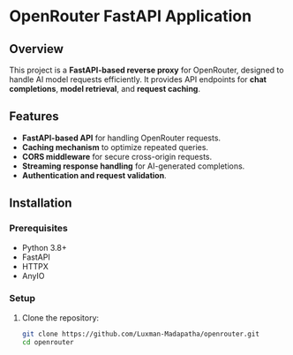 # OpenRouter FastAPI Application

## Overview
This project is a **FastAPI-based reverse proxy** for OpenRouter, designed to handle AI model requests efficiently. It provides API endpoints for **chat completions**, **model retrieval**, and **request caching**.

## Features
- **FastAPI-based API** for handling OpenRouter requests.
- **Caching mechanism** to optimize repeated queries.
- **CORS middleware** for secure cross-origin requests.
- **Streaming response handling** for AI-generated completions.
- **Authentication and request validation**.

## Installation

### Prerequisites
- Python 3.8+
- FastAPI
- HTTPX
- AnyIO

### Setup
1. Clone the repository:
   ```sh
   git clone https://github.com/Luxman-Madapatha/openrouter.git
   cd openrouter



